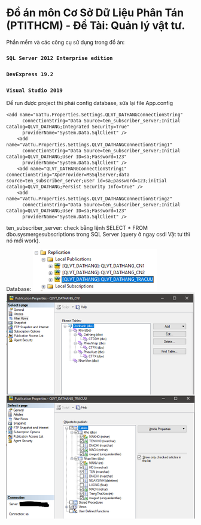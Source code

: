 # Đồ án môn Cơ Sở Dữ Liệu Phân Tán (PTITHCM) - Đề Tài: Quản lý vật tư.


Phần mềm và các công cụ sử dụng trong đồ án:
### `SQL Server 2012 Enterprise edition`
### `DevExpress 19.2`
### `Visual Studio 2019`

Để run được project thì phải config database, sửa lại file App.config
```
<add name="VatTu.Properties.Settings.QLVT_DATHANGConnectionString"
      connectionString="Data Source=ten_subscriber_server;Initial Catalog=QLVT_DATHANG;Integrated Security=True"
      providerName="System.Data.SqlClient" />
    <add name="VatTu.Properties.Settings.QLVT_DATHANGConnectionString1"
      connectionString="Data Source=ten_subscriber_server;Initial Catalog=QLVT_DATHANG;User ID=sa;Password=123"
      providerName="System.Data.SqlClient" />
    <add name="QLVT_DATHANGConnectionString1" connectionString="XpoProvider=MSSqlServer;data source=ten_subscriber_server;user id=sa;password=123;initial catalog=QLVT_DATHANG;Persist Security Info=true" />
    <add name="VatTu.Properties.Settings.QLVT_DATHANGConnectionString2"
      connectionString="Data Source=ten_subscriber_server;Initial Catalog=QLVT_DATHANG;User ID=sa;Password=123"
      providerName="System.Data.SqlClient" />
```
ten_subscriber_server: check bằng lệnh SELECT * FROM dbo.sysmergesubscriptions trong SQL Server (query ở ngay csdl Vật tư thì nó mới work).

Database:
![alt text](img/publi.PNG?raw=true)
![alt text](img/filter.PNG?raw=true)
![alt text](img/site3.PNG?raw=true)

